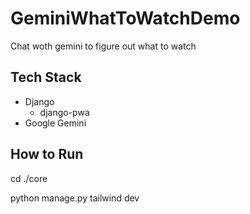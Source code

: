# GeminiWhatToWatchDemo

Chat woth gemini to figure out what to watch



## Tech Stack

* Django
  * django-pwa
* Google Gemini

## How to Run
cd ./core

python manage.py tailwind dev

